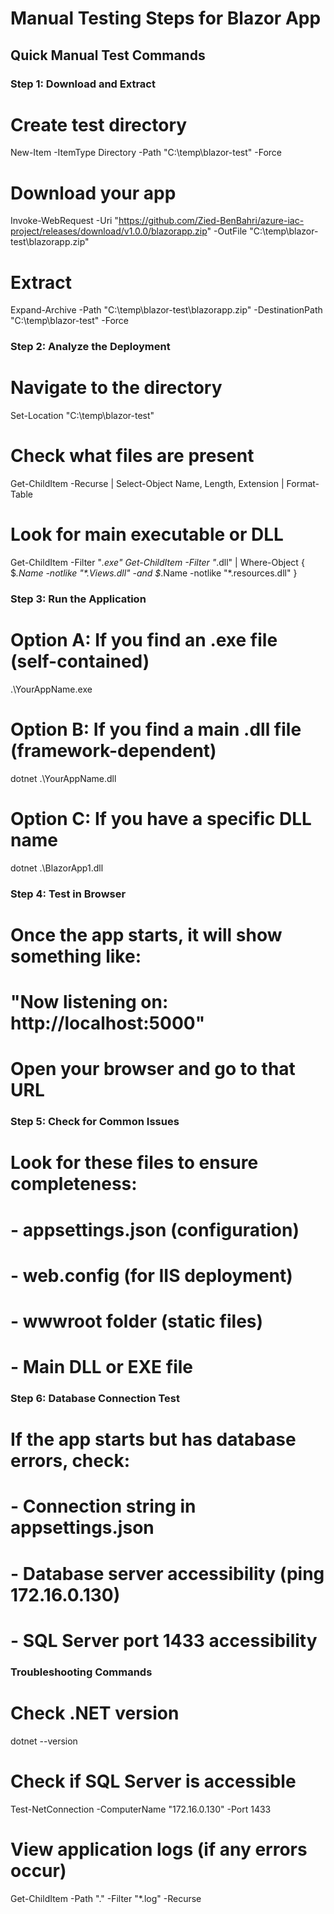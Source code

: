 # Manual Testing Steps for Blazor App

## Quick Manual Test Commands

### Step 1: Download and Extract

# Create test directory

New-Item -ItemType Directory -Path "C:\temp\blazor-test" -Force

# Download your app

Invoke-WebRequest -Uri "https://github.com/Zied-BenBahri/azure-iac-project/releases/download/v1.0.0/blazorapp.zip" -OutFile "C:\temp\blazor-test\blazorapp.zip"

# Extract

Expand-Archive -Path "C:\temp\blazor-test\blazorapp.zip" -DestinationPath "C:\temp\blazor-test" -Force

### Step 2: Analyze the Deployment

# Navigate to the directory

Set-Location "C:\temp\blazor-test"

# Check what files are present

Get-ChildItem -Recurse | Select-Object Name, Length, Extension | Format-Table

# Look for main executable or DLL

Get-ChildItem -Filter "_.exe"
Get-ChildItem -Filter "_.dll" | Where-Object { $_.Name -notlike "\*.Views.dll" -and $_.Name -notlike "\*.resources.dll" }

### Step 3: Run the Application

# Option A: If you find an .exe file (self-contained)

.\YourAppName.exe

# Option B: If you find a main .dll file (framework-dependent)

dotnet .\YourAppName.dll

# Option C: If you have a specific DLL name

dotnet .\BlazorApp1.dll

### Step 4: Test in Browser

# Once the app starts, it will show something like:

# "Now listening on: http://localhost:5000"

# Open your browser and go to that URL

### Step 5: Check for Common Issues

# Look for these files to ensure completeness:

# - appsettings.json (configuration)

# - web.config (for IIS deployment)

# - wwwroot folder (static files)

# - Main DLL or EXE file

### Step 6: Database Connection Test

# If the app starts but has database errors, check:

# - Connection string in appsettings.json

# - Database server accessibility (ping 172.16.0.130)

# - SQL Server port 1433 accessibility

### Troubleshooting Commands

# Check .NET version

dotnet --version

# Check if SQL Server is accessible

Test-NetConnection -ComputerName "172.16.0.130" -Port 1433

# View application logs (if any errors occur)

Get-ChildItem -Path "." -Filter "\*.log" -Recurse
